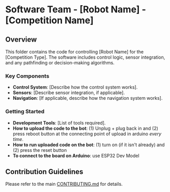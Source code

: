 # Software Team - [Robot Name] - [Competition Name]

## Overview

This folder contains the code for controlling [Robot Name] for the [Competition Type]. The software includes control logic, sensor integration, and any pathfinding or decision-making algorithms.

### Key Components

- **Control System**: [Describe how the control system works].
- **Sensors**: [Describe sensor integration, if applicable].
- **Navigation**: [If applicable, describe how the navigation system works].

### Getting Started

- **Development Tools**: [List of tools required].
- **How to upload the code to the bot**: (1) Unplug + plug back in and (2) press reboot button at the connecting point of upload in arduino _every time_.
- **How to run uploaded code on the bot**: (1) turn on (if it isn't already) and (2) press the reset button
- **To connect to the board on Arduino**: use ESP32 Dev Model

## Contribution Guidelines

Please refer to the main [CONTRIBUTING.md](../CONTRIBUTING.md) for details.
